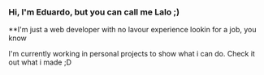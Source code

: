 ### Hi, I'm Eduardo, but you can call me Lalo ;)

**I'm just a web developer with no lavour experience lookin for a job, you know 

I'm currently working in personal projects to show what i can do. Check it out what i made ;D
